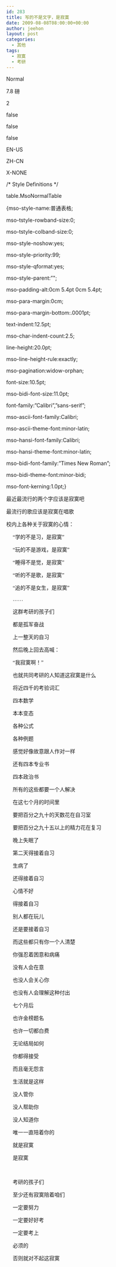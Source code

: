 ```yaml
---
id: 283
title: 写的不是文字，是寂寞
date: 2009-08-08T08:00:00+00:00
author: jeehon
layout: post
categories:
  - 其他
tags:
  - 寂寞
  - 考研
---
```

<!--[if gte mso 9]>-->

Normal
    


7.8 磅
    

    
2

false
    
false
    
false

EN-US
    
ZH-CN
    
X-NONE

<!--[if gte mso 9]>-->

<!--[if gte mso 10]>-->

/\* Style Definitions \*/
   
table.MsoNormalTable
	  
{mso-style-name:普通表格;
	  
mso-tstyle-rowband-size:0;
	  
mso-tstyle-colband-size:0;
	  
mso-style-noshow:yes;
	  
mso-style-priority:99;
	  
mso-style-qformat:yes;
	  
mso-style-parent:&#8221;";
	  
mso-padding-alt:0cm 5.4pt 0cm 5.4pt;
	  
mso-para-margin:0cm;
	  
mso-para-margin-bottom:.0001pt;
	  
text-indent:12.5pt;
	  
mso-char-indent-count:2.5;
	  
line-height:20.0pt;
	  
mso-line-height-rule:exactly;
	  
mso-pagination:widow-orphan;
	  
font-size:10.5pt;
	  
mso-bidi-font-size:11.0pt;
	  
font-family:&#8221;Calibri&#8221;,&#8221;sans-serif&#8221;;
	  
mso-ascii-font-family:Calibri;
	  
mso-ascii-theme-font:minor-latin;
	  
mso-hansi-font-family:Calibri;
	  
mso-hansi-theme-font:minor-latin;
	  
mso-bidi-font-family:&#8221;Times New Roman&#8221;;
	  
mso-bidi-theme-font:minor-bidi;
	  
mso-font-kerning:1.0pt;}

<p class="MsoNormal">
  <span style="font-family: 宋体">最近最流行的两个字应该是寂寞吧</span>
</p>

<p class="MsoNormal">
  <span style="font-family: 宋体">最流行的歌应该是寂寞在唱歌</span>
</p>

<p class="MsoNormal">
  <span style="font-family: 宋体">校内上各种关于寂寞的心情：</span>
</p>

<p class="MsoNormal" style="text-indent: 13.15pt">
  <span style="font-family: 宋体">“学的不是习，是寂寞”</span><span lang="EN-US"></span>
</p>

<p class="MsoNormal" style="text-indent: 13.15pt">
  <span style="font-family: 宋体">“玩的不是游戏，是寂寞”</span><span lang="EN-US"></span>
</p>

<p class="MsoNormal" style="text-indent: 13.15pt">
  <span style="font-family: 宋体">“睡得不是觉，是寂寞”</span><span lang="EN-US"></span>
</p>

<p class="MsoNormal" style="text-indent: 13.15pt">
  <span style="font-family: 宋体">“听的不是歌，是寂寞”</span><span lang="EN-US"></span>
</p>

<p class="MsoNormal" style="text-indent: 13.15pt">
  <span style="font-family: 宋体">“追的不是女生，是寂寞”</span><span lang="EN-US"></span>
</p>

<p class="MsoNormal" style="text-indent: 13.15pt">
  <span style="font-family: 宋体">……</span><span lang="EN-US"></span>
</p>

<p class="MsoNormal" style="text-indent: 13.15pt">
  <span style="font-family: 宋体">这群考研的孩子们</span><span lang="EN-US"></span>
</p>

<p class="MsoNormal" style="text-indent: 13.15pt">
  <span style="font-family: 宋体">都是孤军奋战</span><span lang="EN-US"></span>
</p>

<p class="MsoNormal" style="text-indent: 13.15pt">
  <span style="font-family: 宋体">上一整天的自习</span><span lang="EN-US"></span>
</p>

<p class="MsoNormal" style="text-indent: 13.15pt">
  <span style="font-family: 宋体">然后晚上回去高喊：</span><span lang="EN-US"></span>
</p>

<p class="MsoNormal" style="text-indent: 13.15pt">
  <span style="font-family: 宋体">“我寂寞啊！”</span><span lang="EN-US"></span>
</p>

<p class="MsoNormal" style="text-indent: 13.15pt">
  <span style="font-family: 宋体">也就共同考研的人知道这寂寞是什么</span><span lang="EN-US"></span>
</p>

<p class="MsoNormal" style="text-indent: 13.15pt">
  <span style="font-family: 宋体">将近四千的考验词汇</span><span lang="EN-US"></span>
</p>

<p class="MsoNormal" style="text-indent: 13.15pt">
  <span style="font-family: 宋体">四本数学</span><span lang="EN-US"></span>
</p>

<p class="MsoNormal" style="text-indent: 13.15pt">
  <span style="font-family: 宋体">本本变态</span><span lang="EN-US"></span>
</p>

<p class="MsoNormal" style="text-indent: 13.15pt">
  <span style="font-family: 宋体">各种公式</span><span lang="EN-US"></span>
</p>

<p class="MsoNormal" style="text-indent: 13.15pt">
  <span style="font-family: 宋体">各种例题</span><span lang="EN-US"></span>
</p>

<p class="MsoNormal" style="text-indent: 13.15pt">
  <span style="font-family: 宋体">感觉好像故意跟人作对一样</span><span lang="EN-US"></span>
</p>

<p class="MsoNormal" style="text-indent: 13.15pt">
  <span style="font-family: 宋体">还有四本专业书</span><span lang="EN-US"></span>
</p>

<p class="MsoNormal" style="text-indent: 13.15pt">
  <span style="font-family: 宋体">四本政治书</span><span lang="EN-US"></span>
</p>

<p class="MsoNormal" style="text-indent: 13.15pt">
  <span style="font-family: 宋体">所有的这些都要一个人解决</span><span lang="EN-US"></span>
</p>

<p class="MsoNormal" style="text-indent: 13.15pt">
  <span style="font-family: 宋体">在这七个月的时间里</span><span lang="EN-US"></span>
</p>

<p class="MsoNormal" style="text-indent: 13.15pt">
  <span style="font-family: 宋体">要把百分之九十的天数花在自习室</span><span lang="EN-US"></span>
</p>

<p class="MsoNormal" style="text-indent: 13.15pt">
  <span style="font-family: 宋体">要把百分之九十五以上的精力花在复习</span><span lang="EN-US"></span>
</p>

<p class="MsoNormal" style="text-indent: 13.15pt">
  <span style="font-family: 宋体">晚上失眠了</span><span lang="EN-US"></span>
</p>

<p class="MsoNormal" style="text-indent: 13.15pt">
  <span style="font-family: 宋体">第二天得接着自习</span><span lang="EN-US"></span>
</p>

<p class="MsoNormal" style="text-indent: 13.15pt">
  <span style="font-family: 宋体">生病了</span><span lang="EN-US"></span>
</p>

<p class="MsoNormal" style="text-indent: 13.15pt">
  <span style="font-family: 宋体">还得接着自习</span><span lang="EN-US"></span>
</p>

<p class="MsoNormal" style="text-indent: 13.15pt">
  <span style="font-family: 宋体">心情不好</span><span lang="EN-US"></span>
</p>

<p class="MsoNormal" style="text-indent: 13.15pt">
  <span style="font-family: 宋体">得接着自习</span><span lang="EN-US"></span>
</p>

<p class="MsoNormal" style="text-indent: 13.15pt">
  <span style="font-family: 宋体">别人都在玩儿</span><span lang="EN-US"></span>
</p>

<p class="MsoNormal" style="text-indent: 13.15pt">
  <span style="font-family: 宋体">还是要接着自习</span><span lang="EN-US"></span>
</p>

<p class="MsoNormal" style="text-indent: 13.15pt">
  <span style="font-family: 宋体">而这些都只有你一个人清楚</span><span lang="EN-US"></span>
</p>

<p class="MsoNormal" style="text-indent: 13.15pt">
  <span style="font-family: 宋体">你强忍着困意和病痛</span><span lang="EN-US"></span>
</p>

<p class="MsoNormal" style="text-indent: 13.15pt">
  <span style="font-family: 宋体">没有人会在意</span><span lang="EN-US"></span>
</p>

<p class="MsoNormal" style="text-indent: 13.15pt">
  <span style="font-family: 宋体">也没人会关心你</span><span lang="EN-US"></span>
</p>

<p class="MsoNormal" style="text-indent: 13.15pt">
  <span style="font-family: 宋体">也没有人会理解这种付出</span><span lang="EN-US"></span>
</p>

<p class="MsoNormal" style="text-indent: 13.15pt">
  <span style="font-family: 宋体">七个月后</span><span lang="EN-US"></span>
</p>

<p class="MsoNormal" style="text-indent: 13.15pt">
  <span style="font-family: 宋体">也许金榜题名</span><span lang="EN-US"></span>
</p>

<p class="MsoNormal" style="text-indent: 13.15pt">
  <span style="font-family: 宋体">也许一切都白费</span><span lang="EN-US"></span>
</p>

<p class="MsoNormal" style="text-indent: 13.15pt">
  <span style="font-family: 宋体">无论结局如何</span><span lang="EN-US"></span>
</p>

<p class="MsoNormal" style="text-indent: 13.15pt">
  <span style="font-family: 宋体">你都得接受</span><span lang="EN-US"></span>
</p>

<p class="MsoNormal" style="text-indent: 13.15pt">
  <span style="font-family: 宋体">而且毫无怨言</span><span lang="EN-US"></span>
</p>

<p class="MsoNormal" style="text-indent: 13.15pt">
  <span style="font-family: 宋体">生活就是这样</span><span lang="EN-US"></span>
</p>

<p class="MsoNormal" style="text-indent: 13.15pt">
  <span style="font-family: 宋体">没人管你</span><span lang="EN-US"></span>
</p>

<p class="MsoNormal" style="text-indent: 13.15pt">
  <span style="font-family: 宋体">没人帮助你</span><span lang="EN-US"></span>
</p>

<p class="MsoNormal" style="text-indent: 13.15pt">
  <span style="font-family: 宋体">没人知道你</span><span lang="EN-US"></span>
</p>

<p class="MsoNormal" style="text-indent: 13.15pt">
  <span style="font-family: 宋体">唯一一直陪着你的</span><span lang="EN-US"></span>
</p>

<p class="MsoNormal" style="text-indent: 13.15pt">
  <span style="font-family: 宋体">就是寂寞</span><span lang="EN-US"></span>
</p>

<p class="MsoNormal" style="text-indent: 13.15pt">
  <span style="font-family: 宋体">是寂寞</span><span lang="EN-US"></span>
</p>

<p class="MsoNormal" style="text-indent: 13.15pt">
  <span lang="EN-US">&nbsp;</span>
</p>

<p class="MsoNormal" style="text-indent: 13.15pt">
  <span style="font-family: 宋体">考研的孩子们</span><span lang="EN-US"></span>
</p>

<p class="MsoNormal" style="text-indent: 13.15pt">
  <span style="font-family: 宋体">至少还有寂寞陪着咱们</span><span lang="EN-US"></span>
</p>

<p class="MsoNormal" style="text-indent: 13.15pt">
  <span style="font-family: 宋体">一定要努力</span><span lang="EN-US"></span>
</p>

<p class="MsoNormal" style="text-indent: 13.15pt">
  <span style="font-family: 宋体">一定要好好考</span><span lang="EN-US"></span>
</p>

<p class="MsoNormal" style="text-indent: 13.15pt">
  <span style="font-family: 宋体">一定要考上</span><span lang="EN-US"></span>
</p>

<p class="MsoNormal" style="text-indent: 13.15pt">
  <span style="font-family: 宋体">必须的</span><span lang="EN-US"></span>
</p>

<p class="MsoNormal" style="text-indent: 13.15pt">
  <span style="font-family: 宋体">否则就对不起这寂寞</span><span lang="EN-US"></span>
</p>